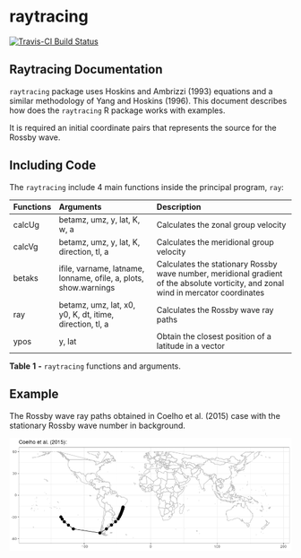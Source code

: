 raytracing
================

[![Travis-CI Build
Status](https://travis-ci.org/salvatirehbein/raytracing.svg?branch=master)](https://travis-ci.com/github/salvatirehbein/raytracing)

## Raytracing Documentation

`raytracing` package uses Hoskins and Ambrizzi (1993) equations and a
similar methodology of Yang and Hoskins (1996). This document describes
how does the `raytracing` R package works with examples.

It is required an initial coordinate pairs that represents the source
for the Rossby wave.

## Including Code

The `raytracing` include 4 main functions inside the principal program,
`ray`:

| Functions | Arguments                                                        | Description                                                                                                                         |
| :-------- | :--------------------------------------------------------------- | :---------------------------------------------------------------------------------------------------------------------------------- |
| calcUg    | betamz, umz, y, lat, K, w, a                                     | Calculates the zonal group velocity                                                                                                 |
| calcVg    | betamz, umz, y, lat, K, direction, tl, a                         | Calculates the meridional group velocity                                                                                            |
| betaks    | ifile, varname, latname, lonname, ofile, a, plots, show.warnings | Calculates the stationary Rossby wave number, meridional gradient of the absolute vorticity, and zonal wind in mercator coordinates |
| ray       | betamz, umz, lat, x0, y0, K, dt, itime, direction, tl, a         | Calculates the Rossby wave ray paths                                                                                                |
| ypos      | y, lat                                                           | Obtain the closest position of a latitude in a vector                                                                               |

**Table** **1** **-** `raytracing` functions and arguments.

## Example

The Rossby wave ray paths obtained in Coelho et al. (2015) case with the
stationary Rossby wave number in background.

![](README_files/figure-gfm/onda-1.png)<!-- -->
